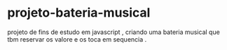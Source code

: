 # projeto-bateria-musical
projeto de fins de estudo em javascript , criando uma bateria musical que tbm reservar os valore e os toca em sequencia . 
